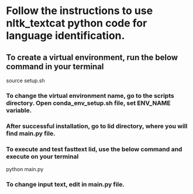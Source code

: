 # Follow the instructions to use nltk_textcat python code for language identification.
## To create a virtual environment, run the below command in your terminal
source setup.sh

### To change the virtual environment name, go to the scripts directory. Open conda_env_setup.sh file, set ENV_NAME variable.

### After successful installation, go to lid directory, where you will find main.py file.
### To execute and test fasttext lid, use the below command and execute on your terminal
python main.py 

### To change input text, edit in main.py file. 
